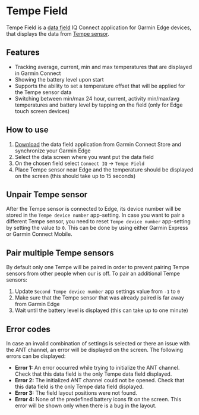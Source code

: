 Tempe Field
=================

Tempe Field is a [data field](https://developer.garmin.com/connect-iq/connect-iq-basics/app-types/#datafields) IQ Connect application for Garmin Edge devices, that displays the data from [Tempe sensor](https://www.garmin.com/en-US/p/107335).

## Features
- Tracking average, current, min and max temperatures that are displayed in Garmin Connect
- Showing the battery level upon start
- Supports the ability to set a temperature offset that will be applied for the Tempe sensor data
- Switching between min/max 24 hour, current, activity min/max/avg temperatures and battery level by tapping on the field (only for Edge touch screen devices)

## How to use

1. [Download](https://apps.garmin.com/en-US/apps/d3889409-2a45-41b3-a4fd-b58547d1947c) the data field application from Garmin Connect Store and synchronize your Garmin Edge
2. Select the data screen where you want put the data field
3. On the chosen field select `Connect IQ` -> `Tempe Field`
4. Place Tempe sensor near Edge and the temperature should be displayed on the screen (this should take up to 15 seconds)

## Unpair Tempe sensor

After the Tempe sensor is connected to Edge, its device number will be stored in the `Tempe device number` app-setting. In case you want to pair a different Tempe sensor, you need to reset `Tempe device number` app-setting by setting the value to `0`. This can be done by using either Garmin Express or Garmin Connect Mobile.

## Pair multiple Tempe sensors

By default only one Tempe will be paired in order to prevent pairing Tempe sensors from other people when our is off. To pair an additional Tempe sensors:
1. Update `Second Tempe device number` app settings value from `-1` to `0`
2. Make sure that the Tempe sensor that was already paired is far away from Garmin Edge
3. Wait until the battery level is displayed (this can take up to one minute)

## Error codes

In case an invalid combination of settings is selected or there an issue with the ANT channel, an error will be displayed on the screen. The following errors can be displayed:
- **Error 1:** An error occurred while trying to initialize the ANT channel. Check that this data field is the only Tempe data field displayed.
- **Error 2:** The initialized ANT channel could not be opened. Check that this data field is the only Tempe data field displayed.
- **Error 3:** The field layout positions were not found.
- **Error 4:** None of the predefined battery icons fit on the screen. This error will be shown only when there is a bug in the layout.
